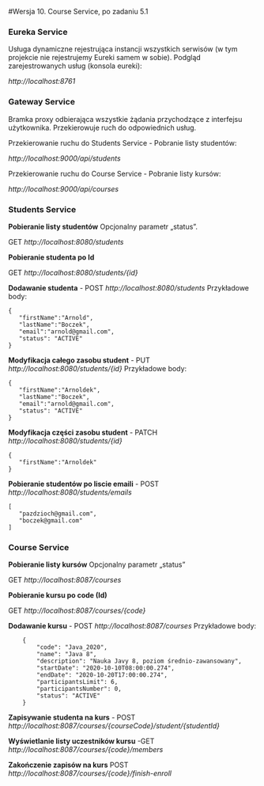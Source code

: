 #Wersja 10. Course Service, po zadaniu 5.1

### Eureka Service 
Usługa dynamiczne rejestrująca instancji wszystkich serwisów (w tym projekcie nie rejestrujemy Eureki samem w sobie).
Podgląd zarejestrowanych usług (konsola eureki):

*http://localhost:8761*


### Gateway Service 
Bramka proxy odbierająca wszystkie żądania przychodzące z interfejsu użytkownika.
Przekierowuje ruch do odpowiednich usług. 

Przekierowanie ruchu do Students Service - Pobranie listy studentów:

*http://localhost:9000/api/students*

Przekierowanie ruchu do Course Service - Pobranie listy kursów:

*http://localhost:9000/api/courses*

### Students Service

**Pobieranie listy studentów** Opcjonalny parametr „status”.
 
 GET *http://localhost:8080/students*

**Pobieranie studenta po Id**  

 GET *http://localhost:8080/students/{id}*

**Dodawanie studenta**         - POST *http://localhost:8080/students*
Przykładowe body:
```
{
   "firstName":"Arnold",
   "lastName":"Boczek",
   "email":"arnold@gmail.com",
   "status": "ACTIVE"
}
```
**Modyfikacja całego zasobu student** - PUT *http://localhost:8080/students/{id}*
Przykładowe body:
```
{
   "firstName":"Arnoldek",
   "lastName":"Boczek",
   "email":"arnold@gmail.com",
   "status": "ACTIVE"
}
```

**Modyfikacja części zasobu student** - PATCH  *http://localhost:8080/students/{id}*
```
{
   "firstName":"Arnoldek"
}
```

**Pobieranie studentów po liscie emaili** - POST  *http://localhost:8080/students/emails*
```
[
   "pazdzioch@gmail.com",
   "boczek@gmail.com"
]
```

### Course Service

**Pobieranie listy kursów** Opcjonalny parametr „status”
 
 GET *http://localhost:8087/courses*
 
 **Pobieranie kursu po code (Id)**  
 
 GET *http://localhost:8087/courses/{code}*
 
 **Dodawanie kursu**         - POST *http://localhost:8087/courses*
Przykładowe body:
```
    {
        "code": "Java_2020",
        "name": "Java 8",
        "description": "Nauka Javy 8, poziom średnio-zawansowany",
        "startDate": "2020-10-10T08:00:00.274",
        "endDate": "2020-10-20T17:00:00.274",
        "participantsLimit": 6,
        "participantsNumber": 0,
        "status": "ACTIVE"
    }
```

 **Zapisywanie studenta na kurs**         - POST *http://localhost:8087/courses/{courseCode}/student/{studentId}*

 **Wyświetlanie listy uczestników kursu**      -GET *http://localhost:8087/courses/{code}/members*
 
 **Zakończenie zapisów na kurs**            POST *http://localhost:8087/courses/{code}/finish-enroll*
